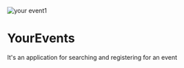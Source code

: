 ![your event1](https://user-images.githubusercontent.com/55599958/120366876-daa7e600-c318-11eb-9da2-2f31dc701ab9.png)
# YourEvents 
It's an application for searching and registering for an event
